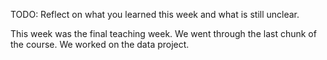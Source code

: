 TODO: Reflect on what you learned this week and what is still unclear.

This week was the final teaching week. We went through the last chunk of the course. We worked on the data project.
